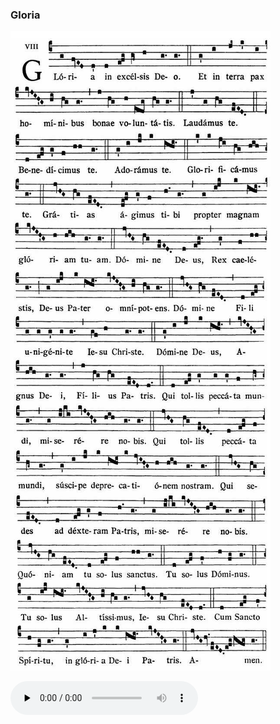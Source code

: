 ### Gloria

![](images/mass-v-gloria.jpg)

<audio src="https://storage.googleapis.com/kyriale/djc_05_gloria_mp3_1.mp3" preload="none" controls="controls"></audio>
